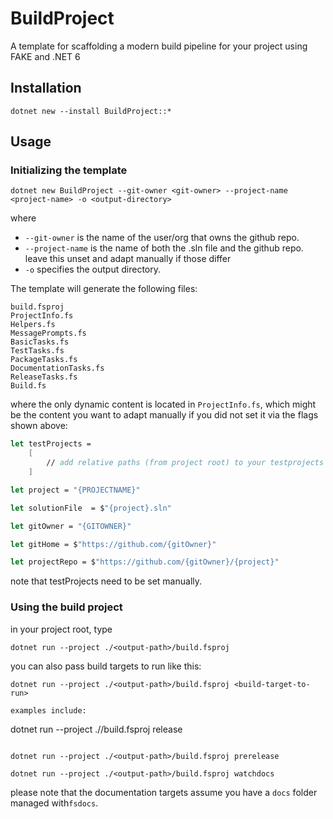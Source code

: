 # BuildProject

A template for scaffolding a modern build pipeline for your project using FAKE and .NET 6

## Installation

```
dotnet new --install BuildProject::*
```

## Usage

### Initializing the template

```
dotnet new BuildProject --git-owner <git-owner> --project-name <project-name> -o <output-directory>
```

where 

- `--git-owner` is the name of the user/org that owns the github repo.
- `--project-name` is the name of both the .sln file and the github repo. leave this unset and adapt manually if those differ
- `-o` specifies the output directory.

The template will generate the following files:

```
build.fsproj
ProjectInfo.fs
Helpers.fs
MessagePrompts.fs
BasicTasks.fs
TestTasks.fs
PackageTasks.fs
DocumentationTasks.fs
ReleaseTasks.fs
Build.fs
```

where the only dynamic content is located in `ProjectInfo.fs`, which might be the content you want to adapt manually if you did not set it via the flags shown above:


```fsharp
let testProjects = 
    [
        // add relative paths (from project root) to your testprojects here
    ]

let project = "{PROJECTNAME}"

let solutionFile  = $"{project}.sln"

let gitOwner = "{GITOWNER}"

let gitHome = $"https://github.com/{gitOwner}"

let projectRepo = $"https://github.com/{gitOwner}/{project}"
```

note that testProjects need to be set manually.

### Using the build project

in your project root, type 

```
dotnet run --project ./<output-path>/build.fsproj
```

you can also pass build targets to run like this:

```
dotnet run --project ./<output-path>/build.fsproj <build-target-to-run>

examples include:
```
dotnet run --project ./<output-path>/build.fsproj release
```

dotnet run --project ./<output-path>/build.fsproj prerelease

dotnet run --project ./<output-path>/build.fsproj watchdocs
```

please note that the documentation targets assume you have a `docs` folder managed with`fsdocs`.
